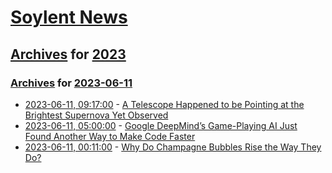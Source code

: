# [Soylent News](../../../README.md)

## [Archives](../../index.md) for [2023](../index.md)

### [Archives](../../index.md) for [2023-06-11](index.md)

* [2023-06-11, 09:17:00](https://soylentnews.org/article.pl?sid=23/06/10/0130251&from=rss) - [A Telescope Happened to be Pointing at the Brightest Supernova Yet Observed](https://soylentnews.org/article.pl?sid=23/06/10/0130251&from=rss)
* [2023-06-11, 05:00:00](https://soylentnews.org/article.pl?sid=23/06/10/0053235&from=rss) - [Google DeepMind’s Game-Playing AI Just Found Another Way to Make Code Faster](https://soylentnews.org/article.pl?sid=23/06/10/0053235&from=rss)
* [2023-06-11, 00:11:00](https://soylentnews.org/article.pl?sid=23/06/09/1937210&from=rss) - [Why Do Champagne Bubbles Rise the Way They Do?](https://soylentnews.org/article.pl?sid=23/06/09/1937210&from=rss)
